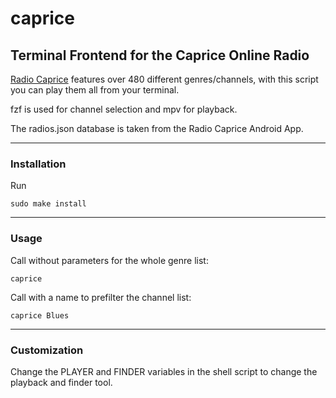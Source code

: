 # caprice
## Terminal Frontend for the Caprice Online Radio
 
[Radio Caprice](http://radcap.ru/index-d.html) features over 480 different genres/channels, with this script you can play them all from your terminal.

fzf is used for channel selection and mpv for playback.

The radios.json database is taken from the Radio Caprice Android App.

---
### Installation

Run
```
sudo make install
```

---
### Usage

Call without parameters for the whole genre list:

```
caprice
```

Call with a name to prefilter the channel list:


```
caprice Blues
```

---
### Customization

Change the PLAYER and FINDER variables in the shell script to change the playback and finder tool.

